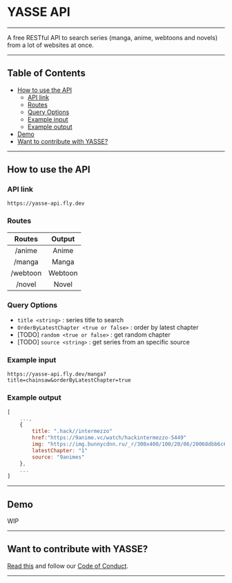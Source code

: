 # YASSE API <!-- omit in toc -->

---

A free RESTful API to search series (manga, anime, webtoons and novels) from a lot of websites at once.

---

## Table of Contents <!-- omit in toc -->

- [How to use the API](#how-to-use-the-api)
  - [API link](#api-link)
  - [Routes](#routes)
  - [Query Options](#query-options)
  - [Example input](#example-input)
  - [Example output](#example-output)
- [Demo](#demo)
- [Want to contribute with YASSE?](#want-to-contribute-with-yasse)

---

## How to use the API

### API link

`https://yasse-api.fly.dev`

### Routes

|  Routes  | Output  |
| :------: | :-----: |
|  /anime  |  Anime  |
|  /manga  |  Manga  |
| /webtoon | Webtoon |
|  /novel  |  Novel  |

### Query Options

- `title <string>` : series title to search
- `OrderByLatestChapter <true or false>` : order by latest chapter
- [TODO] `random <true or false>` : get random chapter
- [TODO] `source <string>` : get series from an specific source

### Example input

`https://yasse-api.fly.dev/manga?title=chainsaw&orderByLatestChapter=true`

### Example output

```js
[
    ...,
    {
        title: ".hack//intermezzo"
        href:"https://9anime.vc/watch/hackintermezzo-5449"
        img: "https://img.bunnycdnn.ru/_r/300x400/100/20/06/20068dbb6c6a731c9fb34185…"
        latestChapter: "1"
        source: "9animes"
    },
    ...
]
```

---

## Demo

WIP

---

## Want to contribute with YASSE?

[Read this](./CONTRIBUTING.md) and follow our [Code of Conduct](./CODE_OF_CONDUCT.md).

---
